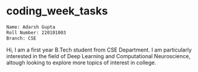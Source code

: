 # coding_week_tasks
```bash
Name: Adarsh Gupta
Roll Number: 220101003
Branch: CSE
```
Hi, I am a first year B.Tech student from CSE Department. I am particularly interested in the field of Deep Learning and Computational Neuroscience, altough looking to explore more topics of interest in college. 